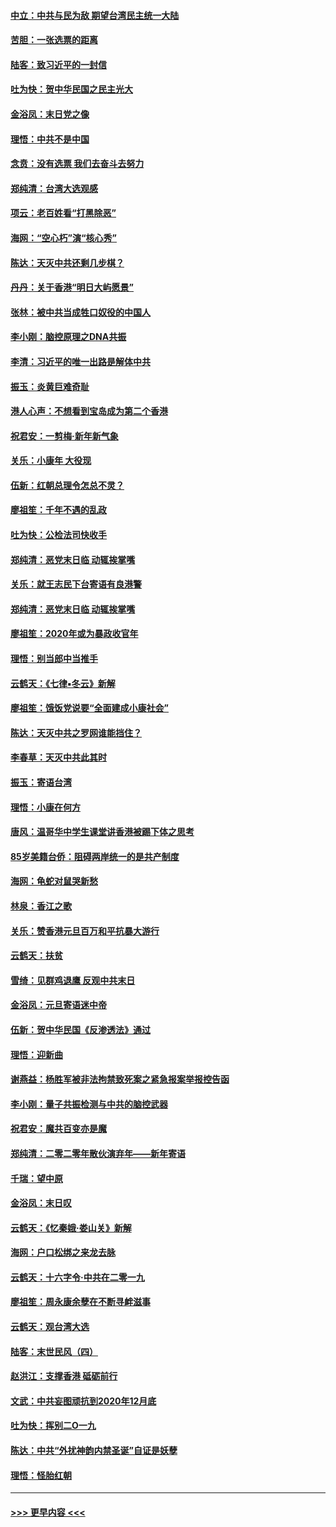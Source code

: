#### [中立：中共与民为敌 期望台湾民主统一大陆](../pages/nsc993/n11790392.md?t=01140355) 
#### [苦胆：一张选票的距离](../pages/nsc993/n11788914.md?t=01140355) 
#### [陆客：致习近平的一封信](../pages/nsc993/n11788867.md?t=01140355) 
#### [吐为快：贺中华民国之民主光大](../pages/nsc993/n11788618.md?t=01140355) 
#### [金浴凤：末日党之像](../pages/nsc993/n11787475.md?t=01140355) 
#### [理悟：中共不是中国](../pages/nsc993/n11787463.md?t=01140355) 
#### [念贲：没有选票  我们去奋斗去努力](../pages/nsc993/n11787398.md?t=01140355) 
#### [郑纯清：台湾大选观感](../pages/nsc993/n11786210.md?t=01140355) 
#### [项云：老百姓看“打黑除恶”](../pages/nsc993/n11785398.md?t=01140355) 
#### [海网：“空心朽”演“核心秀”](../pages/nsc993/n11783874.md?t=01140355) 
#### [陈达：天灭中共还剩几步棋？](../pages/nsc993/n11783719.md?t=01140355) 
#### [丹丹：关于香港“明日大屿愿景”](../pages/nsc993/n11783273.md?t=01140355) 
#### [张林：被中共当成牲口奴役的中国人](../pages/nsc993/n11782397.md?t=01140355) 
#### [李小刚：脑控原理之DNA共振](../pages/nsc993/n11780962.md?t=01140355) 
#### [李清：习近平的唯一出路是解体中共](../pages/nsc993/n11780866.md?t=01140355) 
#### [振玉：炎黄巨难奇耻](../pages/nsc993/n11779632.md?t=01140355) 
#### [港人心声：不想看到宝岛成为第二个香港](../pages/nsc993/n11778817.md?t=01140355) 
#### [祝君安：一剪梅‧新年新气象](../pages/nsc993/n11776340.md?t=01140355) 
#### [关乐：小康年 大役现](../pages/nsc993/n11774213.md?t=01140355) 
#### [伍新：红朝总理令怎总不灵？](../pages/nsc993/n11770813.md?t=01140355) 
#### [廖祖笙：千年不遇的乱政](../pages/nsc993/n11770373.md?t=01140355) 
#### [吐为快：公检法司快收手](../pages/nsc993/n11770359.md?t=01140355) 
#### [郑纯清：恶党末日临 动辄挨掌嘴](../pages/nsc993/n11769912.md?t=01140355) 
#### [关乐：就王志民下台寄语有良港警](../pages/nsc993/n11769903.md?t=01140355) 
#### [郑纯清：恶党末日临 动辄挨掌嘴](../pages/nsc993/n11769356.md?t=01140355) 
#### [廖祖笙：2020年或为暴政收官年](../pages/nsc993/n11768216.md?t=01140355) 
#### [理悟：别当郎中当推手](../pages/nsc993/n11768243.md?t=01140355) 
#### [云鹤天：《七律▪冬云》新解](../pages/nsc993/n11768204.md?t=01140355) 
#### [廖祖笙：饿饭党说要“全面建成小康社会”](../pages/nsc993/n11767482.md?t=01140355) 
#### [陈达：天灭中共之罗网谁能挡住？](../pages/nsc993/n11767465.md?t=01140355) 
#### [李春草：天灭中共此其时](../pages/nsc993/n11767452.md?t=01140355) 
#### [振玉：寄语台湾](../pages/nsc993/n11767432.md?t=01140355) 
#### [理悟：小康在何方](../pages/nsc993/n11767394.md?t=01140355) 
#### [唐风：温哥华中学生课堂讲香港被踢下体之思考](../pages/nsc993/n11766848.md?t=01140355) 
#### [85岁美籍台侨：阻碍两岸统一的是共产制度](../pages/nsc993/n11765043.md?t=01140355) 
#### [海网：龟蛇对鼠哭新愁](../pages/nsc993/n11764895.md?t=01140355) 
#### [林泉：香江之歌](../pages/nsc993/n11764415.md?t=01140355) 
#### [关乐：赞香港元旦百万和平抗暴大游行](../pages/nsc993/n11764382.md?t=01140355) 
#### [云鹤天：扶贫](../pages/nsc993/n11764245.md?t=01140355) 
#### [雪绮：见群鸡退鹰  反观中共末日](../pages/nsc993/n11762112.md?t=01140355) 
#### [金浴凤：元旦寄语迷中帝](../pages/nsc993/n11761788.md?t=01140355) 
#### [伍新：贺中华民国《反渗透法》通过](../pages/nsc993/n11761994.md?t=01140355) 
#### [理悟：迎新曲](../pages/nsc993/n11761152.md?t=01140355) 
#### [谢燕益：杨胜军被非法拘禁致死案之紧急报案举报控告函](../pages/nsc993/n11756134.md?t=01140355) 
#### [李小刚：量子共振检测与中共的脑控武器](../pages/nsc993/n11754518.md?t=01140355) 
#### [祝君安：魔共百变亦是魔](../pages/nsc993/n11754469.md?t=01140355) 
#### [郑纯清：二零二零年散伙演弃年——新年寄语](../pages/nsc993/n11754195.md?t=01140355) 
#### [千瑞：望中原](../pages/nsc993/n11754159.md?t=01140355) 
#### [金浴凤：末日叹](../pages/nsc993/n11752359.md?t=01140355) 
#### [云鹤天：《忆秦娥‧娄山关》新解](../pages/nsc993/n11752348.md?t=01140355) 
#### [海网：户口松绑之来龙去脉](../pages/nsc993/n11752328.md?t=01140355) 
#### [云鹤天：十六字令‧中共在二零一九](../pages/nsc993/n11752305.md?t=01140355) 
#### [廖祖笙：周永康余孽在不断寻衅滋事](../pages/nsc993/n11751013.md?t=01140355) 
#### [云鹤天：观台湾大选](../pages/nsc993/n11751007.md?t=01140355) 
#### [陆客：末世民风（四）](../pages/nsc993/n11749203.md?t=01140355) 
#### [赵洪江：支撑香港 砥砺前行](../pages/nsc993/n11748482.md?t=01140355) 
#### [文武：中共妄图顽抗到2020年12月底](../pages/nsc993/n11748446.md?t=01140355) 
#### [吐为快：挥别二O一九](../pages/nsc993/n11748411.md?t=01140355) 
#### [陈达：中共“外扰神韵内禁圣诞”自证是妖孽](../pages/nsc993/n11748226.md?t=01140355) 
#### [理悟：怪胎红朝](../pages/nsc993/n11748206.md?t=01140355) 

----
#### [ >>> 更早内容 <<< ](../indexes/nsc993-earlier.md)
